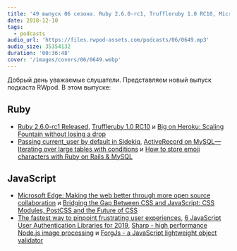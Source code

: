 ```yaml
---
title: '49 выпуск 06 сезона. Ruby 2.6.0-rc1, Truffleruby 1.0 RC10, Microsoft is building its own Chrome browser to replace Edge, Sharp, ForgJs и прочее'
date: 2018-12-10
tags:
  - podcasts
audio_url: 'https://files.rwpod-assets.com/podcasts/06/0649.mp3'
audio_size: 35354132
duration: '00:36:48'
cover: '/images/covers/06/0649.webp'
---
```


Добрый день уважаемые слушатели. Представляем новый выпуск подкаста RWpod. В этом выпуске:

## Ruby

- [Ruby 2.6.0-rc1 Released](https://www.ruby-lang.org/en/news/2018/12/06/ruby-2-6-0-rc1-released/), [Truffleruby 1.0 RC10](https://github.com/oracle/truffleruby/blob/master/CHANGELOG.md#10-rc-10) и [Big on Heroku: Scaling Fountain without losing a drop](https://evilmartians.com/chronicles/big-on-heroku-scaling-fountain-without-losing-a-drop)
- [Passing current_user by default in Sidekiq](https://blog.bigbinary.com/2018/12/05/passing-current-user-by-default-in-sidekiq.html), [ActiveRecord on MySQL— Iterating over large tables with conditions](https://medium.com/@rajagopals/activerecord-on-mysql-iterating-over-large-tables-with-conditions-453bd8761c8b) и [How to store emoji characters with Ruby on Rails & MySQL](https://blog.kiprosh.com/how-to-store-emoji-characters-with-ruby-on-rails-and-mysql/)

## JavaScript

- [Microsoft Edge: Making the web better through more open source collaboration](https://blogs.windows.com/windowsexperience/2018/12/06/microsoft-edge-making-the-web-better-through-more-open-source-collaboration/) и [Bridging the Gap Between CSS and JavaScript: CSS Modules, PostCSS and the Future of CSS](https://css-tricks.com/bridging-the-gap-between-css-and-javascript-css-modules-postcss-and-the-future-of-css/)
- [The fastest way to pinpoint frustrating user experiences](https://uxdesign.cc/the-fastest-way-to-pinpoint-frustrating-user-experiences-1f8b95bc94aa), [6 JavaScript User Authentication Libraries for 2019](https://blog.bitsrc.io/6-javascript-user-authentication-libraries-for-2019-6c7c45fbe458), [Sharp - high performance Node.js image processing](https://github.com/lovell/sharp) и [ForgJs - a JavaScript lightweight object validator](https://github.com/oussamahamdaoui/forgJs)
